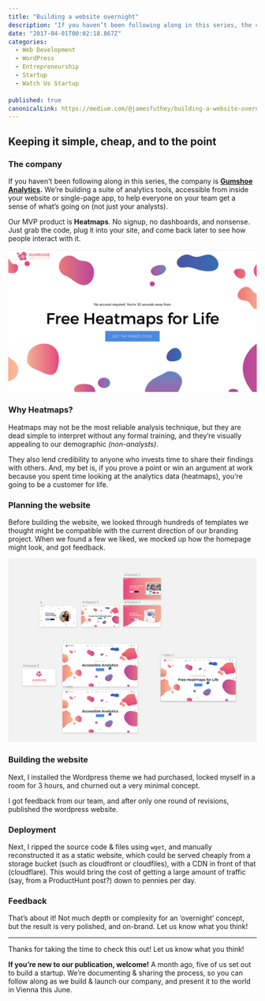 ```yaml
---
title: "Building a website overnight"
description: "If you haven’t been following along in this series, the company is Gumshoe Analytics. We’re building a suite of analytics tools, accessible from inside your website or single-page app, to help…"
date: "2017-04-01T00:02:18.867Z"
categories: 
  - Web Development
  - WordPress
  - Entrepreneurship
  - Startup
  - Watch Us Startup

published: true
canonicalLink: https://medium.com/@jamesfuthey/building-a-website-overnight-9b87348a16c9
---
```


## Keeping it simple, cheap, and to the point

### The company

If you haven’t been following along in this series, the company is [**Gumshoe Analytics**](https://medium.com/r/?url=http%3A%2F%2Fwww.gumshoeanalytics.com%2F)**.** We’re building a suite of analytics tools, accessible from inside your website or single-page app, to help everyone on your team get a sense of what’s going on (not just your analysts).

Our MVP product is **Heatmaps**. No signup, no dashboards, and nonsense. Just grab the code, plug it into your site, and come back later to see how people interact with it.

![Here is our homepage. Simple, and to the point. Just Heatmaps.](./asset-1.png)

### Why Heatmaps?

Heatmaps may not be the most reliable analysis technique, but they are dead simple to interpret without any formal training, and they’re visually appealing to our demographic _(non-analysts)_.

They also lend credibility to anyone who invests time to share their findings with others. And, my bet is, if you prove a point or win an argument at work because you spent time looking at the analytics data (heatmaps), you’re going to be a customer for life.

### Planning the website

Before building the website, we looked through hundreds of templates we thought might be compatible with the current direction of our branding project. When we found a few we liked, we mocked up how the homepage might look, and got feedback.

![Late-stage concepts](./asset-2.png)

### Building the website

Next, I installed the Wordpress theme we had purchased, locked myself in a room for 3 hours, and churned out a very minimal concept.

I got feedback from our team, and after only one round of revisions, published the wordpress website.

### Deployment

Next, I ripped the source code & files using `wget`, and manually reconstructed it as a static website, which could be served cheaply from a storage bucket (such as cloudfront or cloudfiles), with a CDN in front of that (cloudflare). This would bring the cost of getting a large amount of traffic (say, from a ProductHunt post?) down to pennies per day.

### Feedback

That’s about it! Not much depth or complexity for an ‘overnight’ concept, but the result is very polished, and on-brand. Let us know what you think!

---

Thanks for taking the time to check this out! Let us know what you think!

**If you’re new to our publication, welcome!**  A month ago, five of us set out to build a startup. We’re documenting & sharing the process, so you can follow along as we build & launch our company, and present it to the world in Vienna this June.